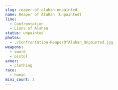```yaml
---
slug: reaper-of-alahan-unpainted
name: Reaper of Alahan (Unpainted)
line:
  - Confrontation
  - Lions of Alahan
status: unpainted
photos:
  - ./Confrontation-ReaperOfAlahan_Unpainted.jpg
weapons:
  - sword
  - pistol
armor:
  - clothing
race:
  - human
mini_count: 2
---
```


